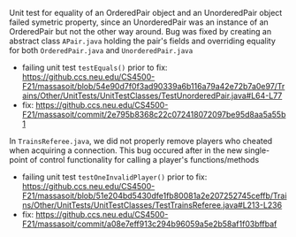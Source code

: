 Unit test for equality of an OrderedPair object and an UnorderedPair object failed symetric 
property, since an UnorderedPair was an instance of an OrderedPair but not the other way
around. Bug was fixed by creating an abstract class `APair.java` holding the pair's fields 
and overriding equality for both `OrderedPair.java` and `UnorderedPair.java`

- failing unit test `testEquals()` prior to fix: https://github.ccs.neu.edu/CS4500-F21/massasoit/blob/54e90d7f0f3ad90339a6b116a79a42e72b7a0e97/Trains/Other/UnitTests/UnitTestClasses/TestUnorderedPair.java#L64-L77
- fix: https://github.ccs.neu.edu/CS4500-F21/massasoit/commit/2e795b8368c22c072418072097be95d8aa5a55b1  



In `TrainsReferee.java`, we did not properly remove players who cheated when acquiring a connection. This bug 
occured after in the new single-point of control functionality for calling a player's functions/methods

- failing unit test `testOneInvalidPlayer()` prior to fix: https://github.ccs.neu.edu/CS4500-F21/massasoit/blob/51e204bd5430dfe1fb80081a2e207252745ceffb/Trains/Other/UnitTests/UnitTestClasses/TestTrainsReferee.java#L213-L236   
- fix: https://github.ccs.neu.edu/CS4500-F21/massasoit/commit/a08e7eff913c294b96059a5e2b58af1f03bffbaf  


